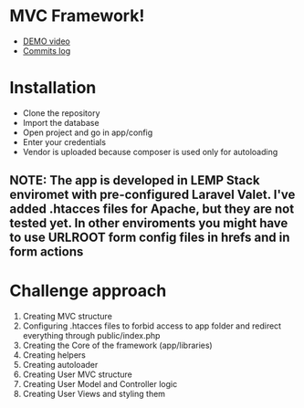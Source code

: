 # MVC Framework!

 - [DEMO video](https://streamable.com/47w300)
 - [Commits log](https://github.com/MartinN94/mvc-framework/commits/master)


# Installation

 - Clone the repository
 - Import the database
 - Open project and go in app/config
 - Enter your credentials
 - Vendor is uploaded because composer is used only for autoloading

## NOTE: The app is developed in LEMP Stack enviromet with pre-configured Laravel Valet. I've added .htacces files for Apache, but they are not tested yet. In other enviroments you might have to use URLROOT form config files in hrefs and in form actions


# Challenge approach
1. Creating MVC structure
2. Configuring .htacces files to forbid access to app folder and redirect everything through public/index.php
3. Creating the Core of the framework (app/libraries)
4. Creating helpers
5. Creating autoloader
6. Creating User MVC structure
7. Creating User Model and Controller logic
8. Creating User Views and styling them